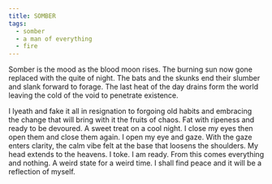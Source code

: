 ```yaml
---
title: SOMBER
tags:
  - somber
  - a man of everything
  - fire
---
```

Somber is the mood as the blood moon rises. The burning sun now gone replaced with the quite of night. The bats and the skunks end their slumber and slank forward to forage. The last heat of the day drains form the world leaving the cold of the void to penetrate existence.

I lyeath and fake it all in resignation to forgoing old habits and embracing the change that will bring with it the fruits of chaos. Fat with ripeness and ready to be devoured. A sweet treat on a cool night. I close my eyes then open them and close them again. I open my eye and gaze. With the gaze enters clarity, the calm vibe felt at the base that loosens the shoulders. My head extends to the heavens. I toke. I am ready. From this comes everything and nothing. A weird state for a weird time. I shall find peace and it will be a reflection of myself.
